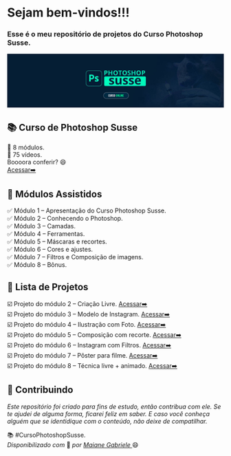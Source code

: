 
<h1> Sejam bem-vindos!!! </h1>
<h3> Esse é o meu repositório de projetos do Curso Photoshop Susse. </h3>

![](https://github.com/Diegojfsr/Curso_Photoshop_Susse/blob/main/Imagens/Capa_Curso_Photoshop.jpg)

<h2 dir="auto"> 📚 Curso de Photoshop Susse </h2>
💙 8 módulos. <br>
💙 75 vídeos. <br>
 Boooora conferir? 😄 <br>
  <a href="https://sheisacreative.com.br/curso/curso-photoshop-susse-youtube"> Acessar➡️ </a> 

<h2 dir="auto"> 🚦 Módulos Assistidos </h2>
   ✅ Módulo 1 – Apresentação do Curso Photoshop Susse. <br>
   ✅ Módulo 2 – Conhecendo o Photoshop. <br>
   ✅ Módulo 3 – Camadas. <br>
   ✅ Módulo 4 – Ferramentas. <br>
   ✅ Módulo 5 – Máscaras e recortes. <br>
   ✅ Módulo 6 – Cores e ajustes. <br>
   ✅ Módulo 7 – Filtros e Composição de imagens. <br>
   ✅ Módulo 8 – Bônus. <br>

 
<h2 dir="auto"> 📝 Lista de Projetos </h2>
  ☑️ Projeto do módulo 2 – Criação Livre. <a href="https://github.com/Diegojfsr/Curso_Photoshop_Susse/blob/main/Sobre_Projetos/Readme%20Projeto%20Modulo%202.md"> Acessar➡️ </a> <br>
  ☑️ Projeto do módulo 3 – Modelo de Instagram. <a href="https://github.com/Diegojfsr/Curso_Photoshop_Susse/blob/main/Sobre_Projetos/Readme%20Projeto%20Modulo%203.md"> Acessar➡️ </a> <br>
  ☑️ Projeto do módulo 4 – Ilustração com Foto. <a href="https://github.com/Diegojfsr/Curso_Photoshop_Susse/blob/main/Sobre_Projetos/Readme%20Projeto%20Modulo%204.md"> Acessar➡️ </a> <br>
  ☑️ Projeto do módulo 5 – Composição com recorte. <a href="https://github.com/Diegojfsr/Curso_Photoshop_Susse/blob/main/Sobre_Projetos/Readme%20Projeto%20Modulo%205.md"> Acessar➡️ </a> <br>
  ☑️ Projeto do módulo 6 – Instagram com Filtros. <a href="https://github.com/Diegojfsr/Curso_Photoshop_Susse/blob/main/Sobre_Projetos/Readme%20Projeto%20Modulo%206.md"> Acessar➡️ </a> <br>
  ☑️ Projeto do módulo 7 – Pôster para filme. <a href="https://github.com/Diegojfsr/Curso_Photoshop_Susse/blob/main/Sobre_Projetos/Readme%20Projeto%20Modulo%207.md"> Acessar➡️ </a> <br>
  ☑️ Projeto do módulo 8 – Técnica livre + animado. <a href="https://github.com/Diegojfsr/Curso_Photoshop_Susse/blob/main/Sobre_Projetos/Readme%20Projeto%20Modulo%208.md"> Acessar➡️ </a> <br>

 
 <h2 dir="auto"> 🤝 Contribuindo </h2>
<p dir="auto">
 <em> 
  Este repositório foi criado para fins de estudo, então contribua com ele. Se te ajudei de alguma forma, ficarei feliz em
saber. E caso você conheça alguém que se identidique com o conteúdo, não deixe de compatilhar.
 </em>
</p>

  📚 #CursoPhotoshopSusse. <br>
  <em> Disponibilizado com </em> 💙 <em> por <a href="https://www.linkedin.com/in/sheisacreative/"> Maiane Gabriele </a> </em> 😄


